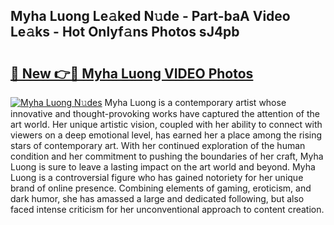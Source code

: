 ## Myha Luong Le𝚊ked N𝚞de - Part-baA Video Le𝚊ks - Hot Onlyf𝚊ns Photos sJ4pb

# <h2><a href="http://ab23324.deff.icu/?id=Myha+Luong">🔗 New 👉🔴 Myha Luong VIDEO Photos</a></h2>

[![Myha Luong N𝚞des](https://i.imgur.com/rIISA9y.gif)](http://ab23324.deff.icu/?id=Myha+Luong)
Myha Luong is a contemporary artist whose innovative and thought-provoking works have captured the attention of the art world. Her unique artistic vision, coupled with her ability to connect with viewers on a deep emotional level, has earned her a place among the rising stars of contemporary art. With her continued exploration of the human condition and her commitment to pushing the boundaries of her craft, Myha Luong is sure to leave a lasting impact on the art world and beyond. Myha Luong is a controversial figure who has gained notoriety for her unique brand of online presence. Combining elements of gaming, eroticism, and dark humor, she has amassed a large and dedicated following, but also faced intense criticism for her unconventional approach to content creation.
